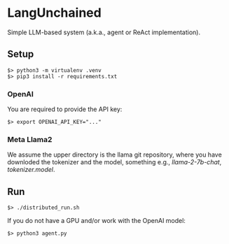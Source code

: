 # LangUnchained

Simple LLM-based system (a.k.a., agent or ReAct implementation).

## Setup

```
$> python3 -m virtualenv .venv
$> pip3 install -r requirements.txt
```

### OpenAI

You are required to provide the API key:
```
$> export OPENAI_API_KEY="..."
```

### Meta Llama2
We assume the upper directory is the llama git repository,
where you have downloded the tokenizer and the model, something e.g., _llama-2-7b-chat_, _tokenizer.model_.


## Run

```
$> ./distributed_run.sh
```

If you do not have a GPU and/or work with the OpenAI model:
```
$> python3 agent.py
```
